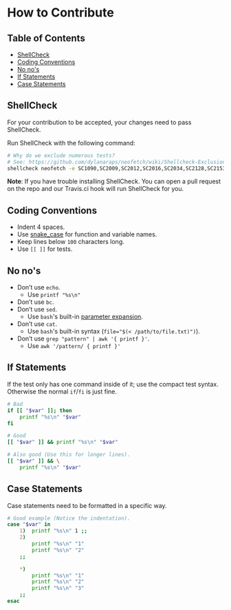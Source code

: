 # How to Contribute


## Table of Contents
<!-- vim-markdown-toc GFM -->

* [ShellCheck](#shellcheck)
* [Coding Conventions](#coding-conventions)
* [No no's](#no-nos)
* [If Statements](#if-statements)
* [Case Statements](#case-statements)

<!-- vim-markdown-toc -->


## ShellCheck

For your contribution to be accepted, your changes need to pass
ShellCheck.

Run ShellCheck with the following command:

```sh
# Why do we exclude numerous tests?
# See: https://github.com/dylanaraps/neofetch/wiki/Shellcheck-Exclusions
shellcheck neofetch -e SC1090,SC2009,SC2012,SC2016,SC2034,SC2128,SC2153,SC2154,SC2178,SC2010,SC1004,SC1091,SC1117
```

**Note**: If you have trouble installing ShellCheck. You can open a pull
request on the repo and our Travis.ci hook will run ShellCheck for you.


## Coding Conventions

- Indent 4 spaces.
- Use [snake_case](https://en.wikipedia.org/wiki/Snake_case) for function
  and variable names.
- Keep lines below `100` characters long.
- Use `[[ ]]` for tests.


## No no's

- Don’t use `echo`.
    - Use `printf "%s\n"`
- Don’t use `bc`.
- Don’t use `sed`.
    - Use `bash`'s built-in [parameter expansion](http://wiki.bash-hackers.org/syntax/pe).
- Don’t use `cat`.
    - Use `bash`'s built-in syntax (`file="$(< /path/to/file.txt)")`).
- Don’t use `grep "pattern" | awk '{ printf }'`.
    - Use `awk '/pattern/ { printf }'`


## If Statements

If the test only has one command inside of it; use the compact test
syntax. Otherwise the normal `if`/`fi` is just fine.

```sh
# Bad
if [[ "$var" ]]; then
    printf "%s\n" "$var"
fi

# Good
[[ "$var" ]] && printf "%s\n" "$var"

# Also good (Use this for longer lines).
[[ "$var" ]] && \
    printf "%s\n" "$var"
```


## Case Statements

Case statements need to be formatted in a specific way.

```sh
# Good example (Notice the indentation).
case "$var" in
    1)  printf "%s\n" 1 ;;
    2)
        printf "%s\n" "1"
        printf "%s\n" "2"
    ;;

    *)
        printf "%s\n" "1"
        printf "%s\n" "2"
        printf "%s\n" "3"
    ;;
esac
```
